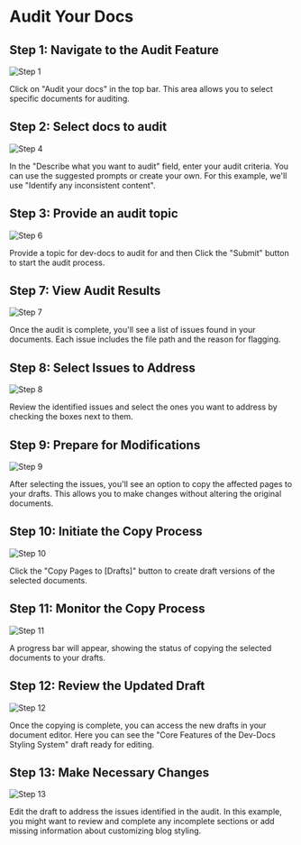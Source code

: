 # Audit Your Docs

## Step 1: Navigate to the Audit Feature

![Step 1](/img/audit_your_docs/step_1.png)

Click on "Audit your docs" in the top bar. This area allows you to select specific documents for auditing.

## Step 2: Select docs to audit

![Step 4](/img/audit_your_docs/step_4.png)

In the "Describe what you want to audit" field, enter your audit criteria. You can use the suggested prompts or create your own. For this example, we'll use "Identify any inconsistent content".

## Step 3: Provide an audit topic

![Step 6](/img/audit_your_docs/step_6.png)

Provide a topic for dev-docs to audit for and then Click the "Submit" button to start the audit process.

## Step 7: View Audit Results

![Step 7](/img/audit_your_docs/step_7.png)

Once the audit is complete, you'll see a list of issues found in your documents. Each issue includes the file path and the reason for flagging.

## Step 8: Select Issues to Address

![Step 8](/img/audit_your_docs/step_8.png)

Review the identified issues and select the ones you want to address by checking the boxes next to them.

## Step 9: Prepare for Modifications

![Step 9](/img/audit_your_docs/step_9.png)

After selecting the issues, you'll see an option to copy the affected pages to your drafts. This allows you to make changes without altering the original documents.

## Step 10: Initiate the Copy Process

![Step 10](/img/audit_your_docs/step_10.png)

Click the "Copy Pages to \[Drafts]" button to create draft versions of the selected documents.

## Step 11: Monitor the Copy Process

![Step 11](/img/audit_your_docs/step_11.png)

A progress bar will appear, showing the status of copying the selected documents to your drafts.

## Step 12: Review the Updated Draft

![Step 12](/img/audit_your_docs/step_12.png)

Once the copying is complete, you can access the new drafts in your document editor. Here you can see the "Core Features of the Dev-Docs Styling System" draft ready for editing.

## Step 13: Make Necessary Changes

![Step 13](/img/audit_your_docs/step_13.png)

Edit the draft to address the issues identified in the audit. In this example, you might want to review and complete any incomplete sections or add missing information about customizing blog styling.
